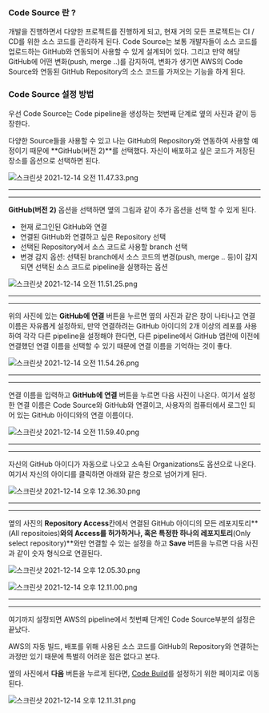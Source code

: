 ### Code Source 란 ?

개발을 진행하면서 다양한 프로젝트를 진행하게 되고, 현재 거의 모든 프로젝트는 CI / CD를 위한 소스 코드를 관리하게 된다. Code Source는 보통 개발자들이 소스 코드를 업로드하는 GitHub와 연동되어 사용할 수 있게 설계되어 있다. 그리고 만약 해당 GitHub에 어떤 변화(push, merge ..)를 감지하여, 변화가 생기면 AWS의 Code Source와 연동된 GitHub Repository의 소스 코드를 가져오는 기능을 하게 된다.

### Code Source 설정 방법

우선 Code Source는 Code pipeline을 생성하는 첫번째 단계로 옆의 사진과 같이 등장한다. 

다양한 Source들을 사용할 수 있고 나는 GitHub의 Repository와 연동하여 사용할 예정이기 때문에 **GitHub(버전 2)**를 선택했다. 자신이 배포하고 싶은 코드가 저장된 장소를 옵션으로 선택하면 된다.

![스크린샷 2021-12-14 오전 11.47.33.png](https://s3-us-west-2.amazonaws.com/secure.notion-static.com/e7728f38-7f76-4a29-bd71-b28d083d3c2a/스크린샷_2021-12-14_오전_11.47.33.png)

---

---

**GitHub(버전 2)** 옵션을 선택하면 옆의 그림과 같이 추가 옵션을 선택 할 수 있게 된다.

- 현재 로그인된 GitHub와 연결
- 연결된 GitHub와 연결하고 싶은 Repository 선택
- 선택된 Repository에서 소스 코드로 사용할 branch 선택
- 변경 감지 옵션: 선택된 branch에서 소스 코드의 변경(push, merge .. 등)이 감지되면 선택된 소스 코드로 pipeline을 실행하는 옵션

![스크린샷 2021-12-14 오전 11.51.25.png](https://s3-us-west-2.amazonaws.com/secure.notion-static.com/7ccf917c-67d1-4f46-8f02-79e2e5dcd9fe/스크린샷_2021-12-14_오전_11.51.25.png)

---

---

위의 사진에 있는 **GitHub에 연결** 버튼을 누르면 옆의 사진과 같은 창이 나타나고 연결 이름은 자유롭게 설정하되, 만약 연결하려는 GitHub 아이디의 2개 이상의 레포를 사용하여 각각 다른 pipeline을 설정해야 한다면, 다른 pipeline에서 GitHub 앱란에 이전에 연결했던 연결 이름을 선택할 수 있기 때문에 연결 이름을 기억하는 것이 좋다. 

![스크린샷 2021-12-14 오전 11.54.26.png](https://s3-us-west-2.amazonaws.com/secure.notion-static.com/5012eea3-b7b1-4922-a8e8-4919b1a367a0/스크린샷_2021-12-14_오전_11.54.26.png)

---

---

연결 이름을 입력하고 **GitHub에 연결** 버튼을 누르면 다음 사진이 나온다. 여기서 설정한 연결 이름은 Code Source와 GitHub와 연결이고, 사용자의 컴퓨터에서 로그인 되어 있는 GitHub 아이디와의 연결 이름이다.

![스크린샷 2021-12-14 오전 11.59.40.png](https://s3-us-west-2.amazonaws.com/secure.notion-static.com/b9759edb-a3d8-48b5-88eb-854bf879fc75/스크린샷_2021-12-14_오전_11.59.40.png)

---

---

자신의 GitHub 아이디가 자동으로 나오고 소속된 Organizations도 옵션으로 나온다. 여기서 자신의 아이디를 클릭하면 아래와 같은 창으로 넘어가게 된다. 

![스크린샷 2021-12-14 오후 12.36.30.png](https://s3-us-west-2.amazonaws.com/secure.notion-static.com/aa340be5-e49b-4a4a-aea8-e0faa89d430a/스크린샷_2021-12-14_오후_12.36.30.png)

---

---

옆의 사진의 **Repository Access**칸에서 연결된 GitHub 아이디의 모든 레포지토리**(All repositoies)**와의 Access를 허가하거나, 혹은 특정한 하나의 레포지토리**(Only select repository)**와만 연결할 수 있는 설정을 하고 **Save** 버튼을 누르면 다음 사진과 같이 숫자 형식으로 연결된다. 

![스크린샷 2021-12-14 오후 12.05.30.png](https://s3-us-west-2.amazonaws.com/secure.notion-static.com/ce3f0e56-c3d8-4ee1-8aed-1cc1a4dd5a27/스크린샷_2021-12-14_오후_12.05.30.png)

![스크린샷 2021-12-14 오후 12.11.00.png](https://s3-us-west-2.amazonaws.com/secure.notion-static.com/9912499b-7a00-4480-8f92-4f915072ba3c/스크린샷_2021-12-14_오후_12.11.00.png)

---

---

여기까지 설정되면 AWS의 pipeline에서 첫번째 단계인 Code Source부분의 설정은 끝났다.

AWS의 자동 빌드, 배포를 위해 사용된 소스 코드를 GitHub의 Repository와 연결하는 과정만 있기 때문에 특별히 어려운 점은 없다고 본다.  

옆의 사진에서 **다음** 버튼을 누르게 된다면, [Code Build](https://www.notion.so/Code-Build-e692acdae6c94d9aa65b362c261a30cf)를 설정하기 위한 페이지로 이동된다.

![스크린샷 2021-12-14 오후 12.11.31.png](https://s3-us-west-2.amazonaws.com/secure.notion-static.com/3f684f96-86b9-4751-94b3-6d978350d75f/스크린샷_2021-12-14_오후_12.11.31.png)